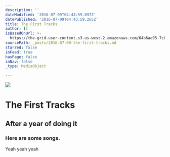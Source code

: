 ```yaml
---
description: ''
dateModified: '2016-07-09T04:43:59.097Z'
datePublished: '2016-07-09T04:43:59.265Z'
title: The First Tracks
author: []
isBasedOnUrl: >-
  https://the-grid-user-content.s3-us-west-2.amazonaws.com/64b6ae95-7c84-4f11-84b3-f73dd1a433ae.jpg
sourcePath: _posts/2016-07-09-the-first-tracks.md
starred: false
inFeed: true
hasPage: false
inNav: false
_type: MediaObject

---
```

![](https://the-grid-user-content.s3-us-west-2.amazonaws.com/64b6ae95-7c84-4f11-84b3-f73dd1a433ae.jpg)

# The First Tracks

## After a year of doing it

### Here are some songs. 

Yeah yeah yeah